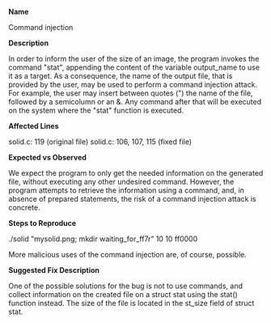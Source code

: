 **Name**

Command injection

**Description**

In order to inform the user of the size of an image, the program invokes the command "stat", appending the content of the variable output_name to use it as a target. As a consequence, the name of the output file, that is provided by the user, may be used to perform a command injection attack. For example, the user may insert between quotes (") the name of the file, followed by a semicolumn or an &. Any command after that will be executed on the system where the "stat" function is executed.

**Affected Lines**

solid.c: 119 (original file)
solid.c: 106, 107, 115 (fixed file)

**Expected vs Observed**

We expect the program to only get the needed information on the generated file, without executing any other undesired command.
However, the program attempts to retrieve the information using a command, and, in absence of prepared statements, the risk of a command injection attack is concrete. 

**Steps to Reproduce**

./solid "mysolid.png; mkdir waiting_for_ff7r" 10 10 ff0000

More malicious uses of the command injection are, of course, possible.

**Suggested Fix Description**

One of the possible solutions for the bug is not to use commands, and collect information on the created file on a struct stat using the stat() function instead. The size of the file is located in the st_size field of struct stat.
